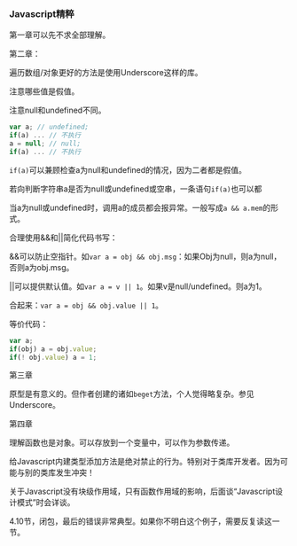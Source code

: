 
### Javascript精粹

第一章可以先不求全部理解。

第二章：

遍历数组/对象更好的方法是使用Underscore这样的库。

注意哪些值是假值。

注意null和undefined不同。

```js
var a; // undefined;
if(a) ... // 不执行
a = null; // null;
if(a) ... // 不执行
```

`if(a)`可以兼顾检查a为null和undefined的情况，因为二者都是假值。

若向判断字符串a是否为null或undefined或空串，一条语句`if(a)`也可以都

当a为null或undefined时，调用a的成员都会报异常。一般写成`a && a.mem`的形式。

合理使用&&和||简化代码书写：

&&可以防止空指针。如`var a = obj && obj.msg`：如果Obj为null，则a为null，否则a为obj.msg。

||可以提供默认值。如`var a = v || 1`。如果v是null/undefined。则a为1。

合起来：`var a = obj && obj.value || 1`。

等价代码：
```js
var a;
if(obj) a = obj.value;
if(! obj.value) a = 1;
```

第三章

原型是有意义的。但作者创建的诸如`beget`方法，个人觉得略复杂。参见Underscore。

第四章

理解函数也是对象。可以存放到一个变量中，可以作为参数传递。

给Javascript内建类型添加方法是绝对禁止的行为。特别对于类库开发者。因为可能与别的类库发生冲突！

关于Javascript没有块级作用域，只有函数作用域的影响，后面谈“Javascript设计模式”时会详谈。

4.10节，闭包，最后的错误非常典型。如果你不明白这个例子，需要反复读这一节。






